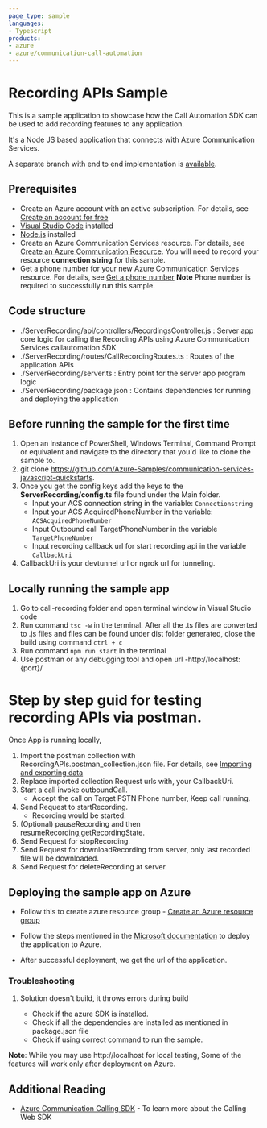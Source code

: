 ```yaml
---
page_type: sample
languages:
- Typescript
products:
- azure
- azure/communication-call-automation
---
```


# Recording APIs Sample

This is a sample application to showcase how the Call Automation SDK can be used to add recording features to any application.

It's a Node JS based application that connects with Azure Communication Services.

A separate branch with end to end implementation is [available](https://github.com/Azure-Samples/communication-services-web-calling-hero/tree/public-preview).

## Prerequisites

- Create an Azure account with an active subscription. For details, see [Create an account for free](https://azure.microsoft.com/free/)
- [Visual Studio Code](https://code.visualstudio.com/download) installed
- [Node.js](https://nodejs.org/en/download) installed
- Create an Azure Communication Services resource. For details, see [Create an Azure Communication Resource](https://docs.microsoft.com/azure/communication-services/quickstarts/create-communication-resource). You will need to record your resource **connection string** for this sample.
- Get a phone number for your new Azure Communication Services resource. For details, see [Get a phone number](https://learn.microsoft.com/en-us/azure/communication-services/quickstarts/telephony/get-phone-number?tabs=windows&pivots=platform-azp)
**Note** Phone number is required to successfully run this sample.


## Code structure

- ./ServerRecording/api/controllers/RecordingsController.js : Server app core logic for calling the Recording APIs using Azure Communication Services callautomation SDK
- ./ServerRecording/routes/CallRecordingRoutes.ts : Routes of the application APIs
- ./ServerRecording/server.ts : Entry point for the server app program logic
- ./ServerRecording/package.json : Contains dependencies for running and deploying the application

## Before running the sample for the first time

1. Open an instance of PowerShell, Windows Terminal, Command Prompt or equivalent and navigate to the directory that you'd like to clone the sample to.
2. git clone https://github.com/Azure-Samples/communication-services-javascript-quickstarts.
3. Once you get the config keys add the keys to the **ServerRecording/config.ts**  file found under the Main folder.
	- Input your ACS connection string in the variable: `Connectionstring`
	- Input your ACS AcquiredPhoneNumber in the variable: `ACSAcquiredPhoneNumber`
	- Input Outbound call TargetPhoneNumber in the variable `TargetPhoneNumber`
	- Input recording callback url for start recording api in the variable `CallbackUri`
4. CallbackUri is your devtunnel url or ngrok url for tunneling.

## Locally running the sample app

1. Go to call-recording folder and open terminal window in Visual Studio code
2. Run command `tsc -w` in the terminal. After all the .ts files are converted to .js files and files can be found under dist folder generated, close the build using command `ctrl + c`
3. Run command `npm run start` in the terminal
4. Use postman or any debugging tool and open url -http://localhost:{port}/

# Step by step guid for testing recording APIs via postman.

Once App is running locally,
1. Import the postman collection with RecordingAPIs.postman_collection.json file. For details, see [Importing and exporting data](https://learning.postman.com/docs/getting-started/importing-and-exporting-data/)
2. Replace imported collection Request urls with, your CallbackUri.
3. Start a call invoke outboundCall. 
	- Accept the call on Target PSTN Phone number, Keep call running.
4. Send Request to startRecording.
	- Recording would be started.
5. (Optional) pauseRecording and then resumeRecording,getRecordingState.
6. Send Request for stopRecording.
7. Send Request for downloadRecording from server, only last recorded file will be downloaded.
8. Send Request for deleteRecording at server.
## Deploying the sample app on Azure

- Follow this to create azure resource group - [Create an Azure resource group](https://docs.microsoft.com/azure/azure-resource-manager/management/manage-resource-groups-portal)

- Follow the steps mentioned in the [Microsoft documentation](https://docs.microsoft.com/azure/developer/javascript/how-to/deploy-web-app)
to deploy the application to Azure.

- After successful deployment, we get the url of the application.


### Troubleshooting

1. Solution doesn't build, it throws errors during build

	- Check if the azure SDK is installed.
	- Check if all the dependencies are installed as mentioned in package.json file
	- Check if using correct command to run the sample.


**Note**: While you may use http://localhost for local testing, Some of the features will work only after deployment on Azure.

## Additional Reading

- [Azure Communication Calling SDK](https://docs.microsoft.com/azure/communication-services/concepts/voice-video-calling/calling-sdk-features) - To learn more about the Calling Web SDK
